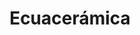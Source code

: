 ---
title: "Ecuacerámica"
url: /quito/ecuaceramica-avenida-pedro-vicente-maldonado/
shop: baldosas
---